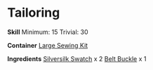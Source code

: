 <!-- TITLE: Silversilk Belt -->
<!-- SUBTITLE: A belt made of shiny silversilk -->

# Tailoring
**Skill**
Minimum: 15
Trivial: 30

**Container**
[Large Sewing Kit](large-sewing-kit)

**Ingredients**
[Silversilk Swatch](silversilk-swatch) x 2
[Belt Buckle](belt-buckle) x 1